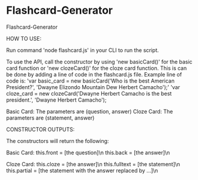 # Flashcard-Generator
Flashcard-Generator

HOW TO USE:

Run command 'node flashcard.js' in your CLI to run the script.

To use the API, call the constructor by using 'new basicCard()' for the basic card function or 'new clozeCard()' for the cloze card function. This is can be done by adding a line of code in the flashcard.js file. Example line of code is:
    'var basic_card = new basicCard('Who is the best American President?', 'Dwayne Elizondo Mountain Dew Herbert Camacho');'
    'var cloze_card = new clozeCard('Dwayne Herbert Camacho is the best president.', 'Dwayne Herbert Camacho');        

Basic Card: The parameters are (question, answer)
Cloze Card: The parameters are (statement, answer)

CONSTRUCTOR OUTPUTS:

The constructors will return the following:

  Basic Card:
    this.front = [the question]\n
    this.back = [the answer]\n
    
  Cloze Card:
    this.cloze = [the answer]\n
    this.fulltext = [the statement]\n
    this.partial = [the statement with the answer replaced by ...]\n
